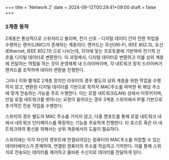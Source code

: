 +++
title = 'Network 2'
date = 2024-09-12T00:29:41+09:00
draft = false
+++

### 2계층 동작

2계층은 통상적으로 스위치라고 불리며, 전기 신호 - 디지털 데이터 간의 전환 작업을 수행하는 랜카드(NIC)가 존재하는 계층이다.
랜카드는 무선(Wi-Fi, IEEE 802.3), 유선(Ethernet, IEEE 802.11) 으로 나뉘는데, 각각에 맞는 프로토콜에 기반하여 전기적 신호를 디지털 데이터로 변환한다.
이 과정에서, 디지털 데이터로 변환하고 이를 상위 계층에 전달하는 역할을 하는 것이 운영체제 내 드라이버이며, 각 네트워크 장치 드라이버가 랜카드를 조작하여 데이터 변환을 진행한다.

그러나 이와 별개로 2계층 장치인 라우터의 경우 별도의 상위 계층을 위한 작업을 수행하지 않고, 변환된 디지털 데이터를 기반으로 목적지 MAC주소를 파악한 뒤 해당 주소에 맞게 전송하는 기능을 주로 수행한다. 이는 로컬 네트워크(LAN) 상에서 이루어지며, 만일 로컬 네트워크를 벗어나는 요청이 들어오는 경우 3계층 스위치에서 IP를 기반으로 추가적인 전송 작업을 수행한다.

스위치의 경우 별도의 MAC 주소를 가지지 않고, 다중 랜포트를 통해 로컬 네트워크 내에서 네트워크 인터페이스를 확장하는 기능을 주요하게 진행한다. 타 호스트 혹은 타 네트워크와의 통신을 위해서는 상위 계층에서의 도움이 필요하다.

스위치에는 각각 자신의 랜포트에 연결되어있는 컴퓨터의 MAC주소를 저장할 수 있는 데이터베이스가 존재하여, 연결된 컴퓨터의 주소를 학습하고 기억한다. 이를 통해 스위치로 전송되는 데이터를 제어하고 올바른 수신지로 데이터를 전달하게 된다.
